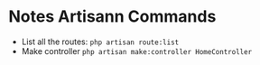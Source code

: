 # Notes Artisann Commands

- List all the routes: `php artisan route:list`
- Make controller `php artisan make:controller HomeController`
